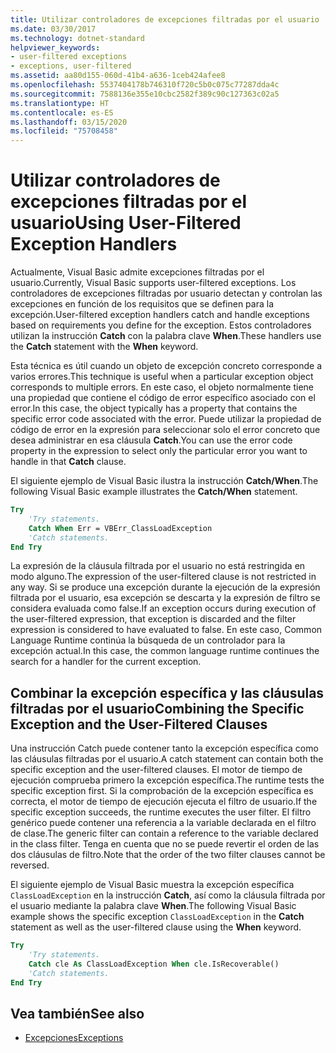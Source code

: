 ```yaml
---
title: Utilizar controladores de excepciones filtradas por el usuario
ms.date: 03/30/2017
ms.technology: dotnet-standard
helpviewer_keywords:
- user-filtered exceptions
- exceptions, user-filtered
ms.assetid: aa80d155-060d-41b4-a636-1ceb424afee8
ms.openlocfilehash: 5537404178b746310f720c5b0c075c77287dda4c
ms.sourcegitcommit: 7588136e355e10cbc2582f389c90c127363c02a5
ms.translationtype: HT
ms.contentlocale: es-ES
ms.lasthandoff: 03/15/2020
ms.locfileid: "75708458"
---
```

# <a name="using-user-filtered-exception-handlers"></a><span data-ttu-id="12444-102">Utilizar controladores de excepciones filtradas por el usuario</span><span class="sxs-lookup"><span data-stu-id="12444-102">Using User-Filtered Exception Handlers</span></span>

<span data-ttu-id="12444-103">Actualmente, Visual Basic admite excepciones filtradas por el usuario.</span><span class="sxs-lookup"><span data-stu-id="12444-103">Currently, Visual Basic supports user-filtered exceptions.</span></span> <span data-ttu-id="12444-104">Los controladores de excepciones filtradas por usuario detectan y controlan las excepciones en función de los requisitos que se definen para la excepción.</span><span class="sxs-lookup"><span data-stu-id="12444-104">User-filtered exception handlers catch and handle exceptions based on requirements you define for the exception.</span></span> <span data-ttu-id="12444-105">Estos controladores utilizan la instrucción **Catch** con la palabra clave **When**.</span><span class="sxs-lookup"><span data-stu-id="12444-105">These handlers use the **Catch** statement with the **When** keyword.</span></span>  
  
 <span data-ttu-id="12444-106">Esta técnica es útil cuando un objeto de excepción concreto corresponde a varios errores.</span><span class="sxs-lookup"><span data-stu-id="12444-106">This technique is useful when a particular exception object corresponds to multiple errors.</span></span> <span data-ttu-id="12444-107">En este caso, el objeto normalmente tiene una propiedad que contiene el código de error específico asociado con el error.</span><span class="sxs-lookup"><span data-stu-id="12444-107">In this case, the object typically has a property that contains the specific error code associated with the error.</span></span> <span data-ttu-id="12444-108">Puede utilizar la propiedad de código de error en la expresión para seleccionar solo el error concreto que desea administrar en esa cláusula **Catch**.</span><span class="sxs-lookup"><span data-stu-id="12444-108">You can use the error code property in the expression to select only the particular error you want to handle in that **Catch** clause.</span></span>  
  
 <span data-ttu-id="12444-109">El siguiente ejemplo de Visual Basic ilustra la instrucción **Catch/When**.</span><span class="sxs-lookup"><span data-stu-id="12444-109">The following Visual Basic example illustrates the **Catch/When** statement.</span></span>  
  
```vb
Try  
    'Try statements.  
    Catch When Err = VBErr_ClassLoadException
    'Catch statements.
End Try  
```  
  
 <span data-ttu-id="12444-110">La expresión de la cláusula filtrada por el usuario no está restringida en modo alguno.</span><span class="sxs-lookup"><span data-stu-id="12444-110">The expression of the user-filtered clause is not restricted in any way.</span></span> <span data-ttu-id="12444-111">Si se produce una excepción durante la ejecución de la expresión filtrada por el usuario, esa excepción se descarta y la expresión de filtro se considera evaluada como false.</span><span class="sxs-lookup"><span data-stu-id="12444-111">If an exception occurs during execution of the user-filtered expression, that exception is discarded and the filter expression is considered to have evaluated to false.</span></span> <span data-ttu-id="12444-112">En este caso, Common Language Runtime continúa la búsqueda de un controlador para la excepción actual.</span><span class="sxs-lookup"><span data-stu-id="12444-112">In this case, the common language runtime continues the search for a handler for the current exception.</span></span>  
  
## <a name="combining-the-specific-exception-and-the-user-filtered-clauses"></a><span data-ttu-id="12444-113">Combinar la excepción específica y las cláusulas filtradas por el usuario</span><span class="sxs-lookup"><span data-stu-id="12444-113">Combining the Specific Exception and the User-Filtered Clauses</span></span>  
 <span data-ttu-id="12444-114">Una instrucción Catch puede contener tanto la excepción específica como las cláusulas filtradas por el usuario.</span><span class="sxs-lookup"><span data-stu-id="12444-114">A catch statement can contain both the specific exception and the user-filtered clauses.</span></span> <span data-ttu-id="12444-115">El motor de tiempo de ejecución comprueba primero la excepción específica.</span><span class="sxs-lookup"><span data-stu-id="12444-115">The runtime tests the specific exception first.</span></span> <span data-ttu-id="12444-116">Si la comprobación de la excepción específica es correcta, el motor de tiempo de ejecución ejecuta el filtro de usuario.</span><span class="sxs-lookup"><span data-stu-id="12444-116">If the specific exception succeeds, the runtime executes the user filter.</span></span> <span data-ttu-id="12444-117">El filtro genérico puede contener una referencia a la variable declarada en el filtro de clase.</span><span class="sxs-lookup"><span data-stu-id="12444-117">The generic filter can contain a reference to the variable declared in the class filter.</span></span> <span data-ttu-id="12444-118">Tenga en cuenta que no se puede revertir el orden de las dos cláusulas de filtro.</span><span class="sxs-lookup"><span data-stu-id="12444-118">Note that the order of the two filter clauses cannot be reversed.</span></span>  
  
 <span data-ttu-id="12444-119">El siguiente ejemplo de Visual Basic muestra la excepción específica `ClassLoadException` en la instrucción **Catch**, así como la cláusula filtrada por el usuario mediante la palabra clave **When**.</span><span class="sxs-lookup"><span data-stu-id="12444-119">The following Visual Basic example shows the specific exception `ClassLoadException` in the **Catch** statement as well as the user-filtered clause using the **When** keyword.</span></span>  
  
```vb
Try  
    'Try statements.
    Catch cle As ClassLoadException When cle.IsRecoverable()  
    'Catch statements.
End Try  
```  

## <a name="see-also"></a><span data-ttu-id="12444-120">Vea también</span><span class="sxs-lookup"><span data-stu-id="12444-120">See also</span></span>

- [<span data-ttu-id="12444-121">Excepciones</span><span class="sxs-lookup"><span data-stu-id="12444-121">Exceptions</span></span>](index.md)

